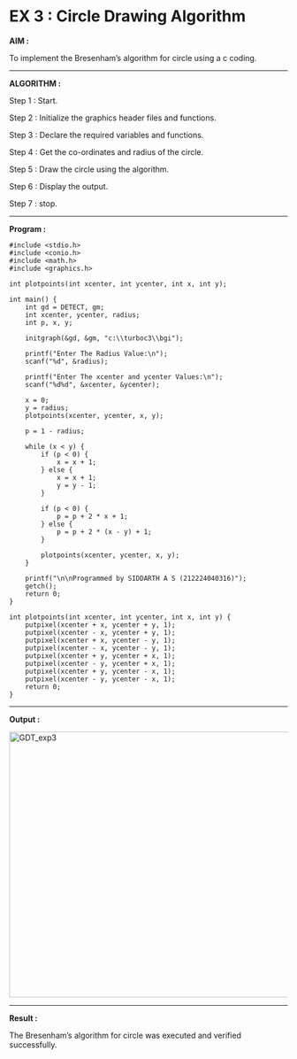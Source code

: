 # EX 3 : Circle Drawing Algorithm

**AIM :**

To  implement the Bresenham’s  algorithm for circle using a c coding.

---

**ALGORITHM :**

Step 1 : Start.
    
Step 2 : Initialize the graphics header files and functions.
   
Step 3 : Declare the required variables and functions.
 
Step 4 : Get the co-ordinates and radius of the circle.

Step 5 : Draw the circle using the algorithm.

Step  6 : Display the output.
  
Step 7 : stop.

---

**Program :**
```
#include <stdio.h>
#include <conio.h>
#include <math.h>
#include <graphics.h>

int plotpoints(int xcenter, int ycenter, int x, int y);

int main() {
    int gd = DETECT, gm;
    int xcenter, ycenter, radius;
    int p, x, y;

    initgraph(&gd, &gm, "c:\\turboc3\\bgi");

    printf("Enter The Radius Value:\n");
    scanf("%d", &radius);

    printf("Enter The xcenter and ycenter Values:\n");
    scanf("%d%d", &xcenter, &ycenter);

    x = 0;
    y = radius;
    plotpoints(xcenter, ycenter, x, y);

    p = 1 - radius;

    while (x < y) {
        if (p < 0) {
            x = x + 1;
        } else {
            x = x + 1;
            y = y - 1;
        }

        if (p < 0) {
            p = p + 2 * x + 1;
        } else {
            p = p + 2 * (x - y) + 1;
        }

        plotpoints(xcenter, ycenter, x, y);
    }

    printf("\n\nProgrammed by SIDDARTH A S (212224040316)");
    getch();
    return 0;
}

int plotpoints(int xcenter, int ycenter, int x, int y) {
    putpixel(xcenter + x, ycenter + y, 1);
    putpixel(xcenter - x, ycenter + y, 1);
    putpixel(xcenter + x, ycenter - y, 1);
    putpixel(xcenter - x, ycenter - y, 1);
    putpixel(xcenter + y, ycenter + x, 1);
    putpixel(xcenter - y, ycenter + x, 1);
    putpixel(xcenter + y, ycenter - x, 1);
    putpixel(xcenter - y, ycenter - x, 1);
    return 0;
}

```

---

**Output :**


<img width="643" height="480" alt="GDT_exp3" src="https://github.com/user-attachments/assets/75b00d42-bb2a-4611-84a4-b0442fd9d06c" />

---

**Result :**

 The Bresenham’s algorithm for circle was executed and verified successfully.

